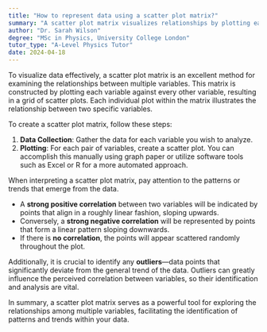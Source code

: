 ```yaml
---
title: "How to represent data using a scatter plot matrix?"
summary: "A scatter plot matrix visualizes relationships by plotting each variable against every other variable, allowing for a comprehensive analysis of data interactions and correlations."
author: "Dr. Sarah Wilson"
degree: "MSc in Physics, University College London"
tutor_type: "A-Level Physics Tutor"
date: 2024-04-18
---
```


To visualize data effectively, a scatter plot matrix is an excellent method for examining the relationships between multiple variables. This matrix is constructed by plotting each variable against every other variable, resulting in a grid of scatter plots. Each individual plot within the matrix illustrates the relationship between two specific variables.

To create a scatter plot matrix, follow these steps:

1. **Data Collection**: Gather the data for each variable you wish to analyze.
2. **Plotting**: For each pair of variables, create a scatter plot. You can accomplish this manually using graph paper or utilize software tools such as Excel or R for a more automated approach.

When interpreting a scatter plot matrix, pay attention to the patterns or trends that emerge from the data. 

- A **strong positive correlation** between two variables will be indicated by points that align in a roughly linear fashion, sloping upwards.
- Conversely, a **strong negative correlation** will be represented by points that form a linear pattern sloping downwards.
- If there is **no correlation**, the points will appear scattered randomly throughout the plot.

Additionally, it is crucial to identify any **outliers**—data points that significantly deviate from the general trend of the data. Outliers can greatly influence the perceived correlation between variables, so their identification and analysis are vital.

In summary, a scatter plot matrix serves as a powerful tool for exploring the relationships among multiple variables, facilitating the identification of patterns and trends within your data.
    